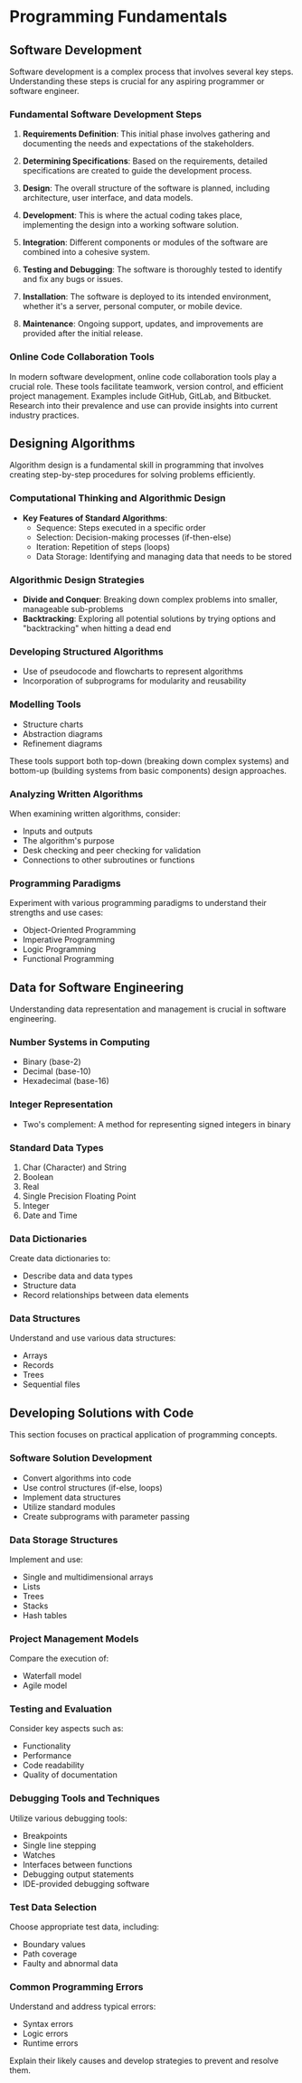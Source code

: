 # Programming Fundamentals

## Software Development

Software development is a complex process that involves several key steps. Understanding these steps is crucial for any aspiring programmer or software engineer.

### Fundamental Software Development Steps

1. **Requirements Definition**: This initial phase involves gathering and documenting the needs and expectations of the stakeholders.

2. **Determining Specifications**: Based on the requirements, detailed specifications are created to guide the development process.

3. **Design**: The overall structure of the software is planned, including architecture, user interface, and data models.

4. **Development**: This is where the actual coding takes place, implementing the design into a working software solution.

5. **Integration**: Different components or modules of the software are combined into a cohesive system.

6. **Testing and Debugging**: The software is thoroughly tested to identify and fix any bugs or issues.

7. **Installation**: The software is deployed to its intended environment, whether it's a server, personal computer, or mobile device.

8. **Maintenance**: Ongoing support, updates, and improvements are provided after the initial release.

### Online Code Collaboration Tools

In modern software development, online code collaboration tools play a crucial role. These tools facilitate teamwork, version control, and efficient project management. Examples include GitHub, GitLab, and Bitbucket. Research into their prevalence and use can provide insights into current industry practices.

## Designing Algorithms

Algorithm design is a fundamental skill in programming that involves creating step-by-step procedures for solving problems efficiently.

### Computational Thinking and Algorithmic Design

- **Key Features of Standard Algorithms**:
  - Sequence: Steps executed in a specific order
  - Selection: Decision-making processes (if-then-else)
  - Iteration: Repetition of steps (loops)
  - Data Storage: Identifying and managing data that needs to be stored

### Algorithmic Design Strategies

- **Divide and Conquer**: Breaking down complex problems into smaller, manageable sub-problems
- **Backtracking**: Exploring all potential solutions by trying options and "backtracking" when hitting a dead end

### Developing Structured Algorithms

- Use of pseudocode and flowcharts to represent algorithms
- Incorporation of subprograms for modularity and reusability

### Modelling Tools

- Structure charts
- Abstraction diagrams
- Refinement diagrams

These tools support both top-down (breaking down complex systems) and bottom-up (building systems from basic components) design approaches.

### Analyzing Written Algorithms

When examining written algorithms, consider:
- Inputs and outputs
- The algorithm's purpose
- Desk checking and peer checking for validation
- Connections to other subroutines or functions

### Programming Paradigms

Experiment with various programming paradigms to understand their strengths and use cases:
- Object-Oriented Programming
- Imperative Programming
- Logic Programming
- Functional Programming

## Data for Software Engineering

Understanding data representation and management is crucial in software engineering.

### Number Systems in Computing

- Binary (base-2)
- Decimal (base-10)
- Hexadecimal (base-16)

### Integer Representation

- Two's complement: A method for representing signed integers in binary

### Standard Data Types

1. Char (Character) and String
2. Boolean
3. Real
4. Single Precision Floating Point
5. Integer
6. Date and Time

### Data Dictionaries

Create data dictionaries to:
- Describe data and data types
- Structure data
- Record relationships between data elements

### Data Structures

Understand and use various data structures:
- Arrays
- Records
- Trees
- Sequential files

## Developing Solutions with Code

This section focuses on practical application of programming concepts.

### Software Solution Development

- Convert algorithms into code
- Use control structures (if-else, loops)
- Implement data structures
- Utilize standard modules
- Create subprograms with parameter passing

### Data Storage Structures

Implement and use:
- Single and multidimensional arrays
- Lists
- Trees
- Stacks
- Hash tables

### Project Management Models

Compare the execution of:
- Waterfall model
- Agile model

### Testing and Evaluation

Consider key aspects such as:
- Functionality
- Performance
- Code readability
- Quality of documentation

### Debugging Tools and Techniques

Utilize various debugging tools:
- Breakpoints
- Single line stepping
- Watches
- Interfaces between functions
- Debugging output statements
- IDE-provided debugging software

### Test Data Selection

Choose appropriate test data, including:
- Boundary values
- Path coverage
- Faulty and abnormal data

### Common Programming Errors

Understand and address typical errors:
- Syntax errors
- Logic errors
- Runtime errors

Explain their likely causes and develop strategies to prevent and resolve them.
